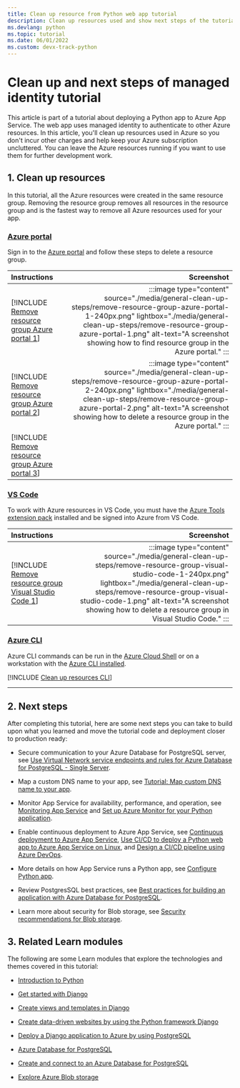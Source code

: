 ```yaml
---
title: Clean up resource from Python web app tutorial
description: Clean up resources used and show next steps of the tutorial showing how to deploy a Python (Django or Flask) web app to Azure.
ms.devlang: python
ms.topic: tutorial
ms.date: 06/01/2022
ms.custom: devx-track-python
---
```


# Clean up and next steps of managed identity tutorial

This article is part of a tutorial about deploying a Python app to Azure App Service. The web app uses managed identity to authenticate to other Azure resources. In this article, you'll clean up resources used in Azure so you don't incur other charges and help keep your Azure subscription uncluttered. You can leave the Azure resources running if you want to use them for further development work. 

## 1. Clean up resources

In this tutorial, all the Azure resources were created in the same resource group. Removing the resource group removes all resources in the resource group and is the fastest way to remove all Azure resources used for your app.

### [Azure portal](#tab/azure-portal)

Sign in to the [Azure portal](https://portal.azure.com/) and follow these steps to delete a resource group.

| Instructions    | Screenshot |
|:----------------|-----------:|
| [!INCLUDE [Remove resource group Azure portal 1](<./includes/general-clean-up-steps/remove-resource-group-azure-portal-1.md>)] | :::image type="content" source="./media/general-clean-up-steps/remove-resource-group-azure-portal-1-240px.png" lightbox="./media/general-clean-up-steps/remove-resource-group-azure-portal-1.png" alt-text="A screenshot showing how to find resource group in the Azure portal." ::: |
| [!INCLUDE [Remove resource group Azure portal 2](<./includes/general-clean-up-steps/remove-resource-group-azure-portal-2.md>)] | :::image type="content" source="./media/general-clean-up-steps/remove-resource-group-azure-portal-2-240px.png" lightbox="./media/general-clean-up-steps/remove-resource-group-azure-portal-2.png" alt-text="A screenshot showing how to delete a resource group in the Azure portal." ::: |
| [!INCLUDE [Remove resource group Azure portal 3](<./includes/general-clean-up-steps/remove-resource-group-azure-portal-3.md>)] | |

### [VS Code](#tab/vscode-aztools)

To work with Azure resources in VS Code, you must have the [Azure Tools extension pack](https://marketplace.visualstudio.com/items?itemName=ms-vscode.vscode-node-azure-pack) installed and be signed into Azure from VS Code.

| Instructions    | Screenshot |
|:----------------|-----------:|
| [!INCLUDE [Remove resource group Visual Studio Code 1](<./includes/general-clean-up-steps/remove-resource-group-visual-studio-code-1.md>)] | :::image type="content" source="./media/general-clean-up-steps/remove-resource-group-visual-studio-code-1-240px.png" lightbox="./media/general-clean-up-steps/remove-resource-group-visual-studio-code-1.png" alt-text="A screenshot showing how to delete a resource group in Visual Studio Code." ::: |

### [Azure CLI](#tab/azure-cli)

Azure CLI commands can be run in the [Azure Cloud Shell](https://shell.azure.com) or on a workstation with the [Azure CLI installed](/cli/azure/install-azure-cli).

[!INCLUDE [Clean up resources CLI](<./includes/general-clean-up-steps/clean-up-resources-cli.md>)]

----

## 2. Next steps 

After completing this tutorial, here are some next steps you can take to build upon what you learned and move the tutorial code and deployment closer to production ready:

* Secure communication to your Azure Database for PostgreSQL server, see [Use Virtual Network service endpoints and rules for Azure Database for PostgreSQL - Single Server](/azure/postgresql/single-server/concepts-data-access-and-security-vnet).

* Map a custom DNS name to your app, see [Tutorial: Map custom DNS name to your app](/azure/app-service/app-service-web-tutorial-custom-domain).

* Monitor App Service for availability, performance, and operation, see [Monitoring App Service](/azure/app-service/monitor-app-service) and [Set up Azure Monitor for your Python application](/azure/azure-monitor/app/opencensus-python).

* Enable continuous deployment to Azure App Service, see [Continuous deployment to Azure App Service](/azure/app-service/deploy-continuous-deployment), [Use CI/CD to deploy a Python web app to Azure App Service on Linux](/azure/devops/pipelines/ecosystems/python-webapp), and [Design a CI/CD pipeline using Azure DevOps](/azure/architecture/example-scenario/apps/devops-dotnet-webapp).

* More details on how App Service runs a Python app, see [Configure Python app](/azure/app-service/configure-language-python).

* Review PostgresSQL best practices, see [Best practices for building an application with Azure Database for PostgreSQL](/azure/postgresql/single-server/application-best-practices).

* Learn more about security for Blob storage, see [Security recommendations for Blob storage](/azure/storage/blobs/security-recommendations).

## 3. Related Learn modules

The following are some Learn modules that explore the technologies and themes covered in this tutorial:

* [Introduction to Python](/training/modules/intro-to-python/)

* [Get started with Django](/training/modules/django-get-started/)

* [Create views and templates in Django](/training/modules/django-views-templates/)

* [Create data-driven websites by using the Python framework Django](/training/paths/django-create-data-driven-websites/)

* [Deploy a Django application to Azure by using PostgreSQL](/training/modules/django-deployment/)

* [Azure Database for PostgreSQL](/training/paths/introduction-to-azure-postgres/)

* [Create and connect to an Azure Database for PostgreSQL](/training/modules/create-connect-to-postgres/)

* [Explore Azure Blob storage](/training/modules/explore-azure-blob-storage/)
